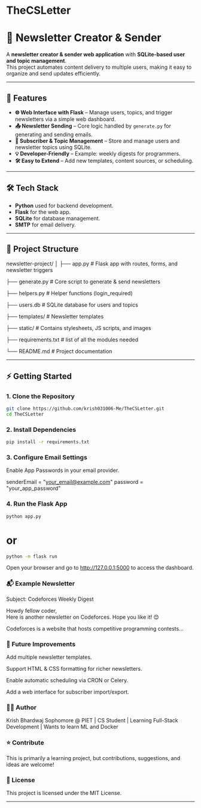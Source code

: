# TheCSLetter
# 📧 Newsletter Creator & Sender

A **newsletter creator & sender web application** with **SQLite-based user and topic management**.  
This project automates content delivery to multiple users, making it easy to organize and send updates efficiently.

---

## 🚀 Features

- **🌐 Web Interface with Flask** – Manage users, topics, and trigger newsletters via a simple web dashboard.  
- **📤 Newsletter Sending** – Core logic handled by `generate.py` for generating and sending emails.  
- **👥 Subscriber & Topic Management** – Store and manage users and newsletter topics using SQLite.  
- **💡 Developer-Friendly** – Example: weekly digests for programmers.  
- **🛠 Easy to Extend** – Add new templates, content sources, or scheduling.

---

## 🛠️ Tech Stack

- **Python** used for backend development.
- **Flask** for the web app.
- **SQLite** for database management.
- **SMTP** for email delivery.

---

## 📂 Project Structure

newsletter-project/
│
├── app.py # Flask app with routes, forms, and newsletter triggers  

├── generate.py # Core script to generate & send newsletters  

├── helpers.py # Helper functions (login_required)  

├── users.db # SQLite database for users and topics  

├── templates/ # Newsletter templates  

├── static/ # Contains stylesheets, JS scripts, and images  

├── requirements.txt # list of all the modules needed  

└── README.md # Project documentation

---

## ⚡ Getting Started

### 1. Clone the Repository

```bash
git clone https://github.com/krish031006-Me/TheCSLetter.git
cd TheCSLetter
````

### 2. Install Dependencies
```bash 
pip install -r requirements.txt
```

### 3. Configure Email Settings
Enable App Passwords in your email provider.

senderEmail = "your_email@example.com"
password = "your_app_password"

### 4. Run the Flask App
```bash
python app.py
```
# or
```bash
python -m flask run
```
Open your browser and go to http://127.0.0.1:5000 to access the dashboard.

### 📬 Example Newsletter
Subject: Codeforces Weekly Digest

Howdy fellow coder,  
Here is another newsletter on Codeforces. Hope you like it! 😊  

Codeforces is a website that hosts competitive programming contests...

### 🌱 Future Improvements
Add multiple newsletter templates.

Support HTML & CSS formatting for richer newsletters.

Enable automatic scheduling via CRON or Celery.

Add a web interface for subscriber import/export.

### 🧑‍💻 Author
Krish Bhardwaj
Sophomore @ PIET | CS Student | Learning Full-Stack Development | Wants to learn ML and Docker

### ⭐ Contribute
This is primarily a learning project, but contributions, suggestions, and ideas are welcome!

### 📄 License
This project is licensed under the MIT License.

---
